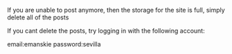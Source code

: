 If you are unable to post anymore, then the storage for the site is full, simply delete all of the posts

If you cant delete the posts, try logging in with the following account:


email:emanskie
password:sevilla
